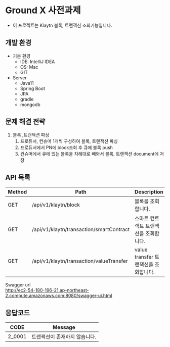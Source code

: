 # Ground X 사전과제
- 이 프로젝트는 Klaytn 블록, 트랜잭션 조회기능입니다.

## 개발 환경
- 기본 환경
    - IDE: IntelliJ IDEA
    - OS: Mac
    - GIT
- Server
    - Java11
    - Spring Boot
    - JPA
    - gradle
    - mongodb


## 문제 해결 전략
1. 블록 ,트랜잭션 파싱
   1. 프로듀서, 컨슈머 1개씩 구성하여 블록, 트랜잭션 파싱
   2. 프로듀서에서 PN에 block조회 후 큐에 블록 push
   3. 컨슈머에서 큐에 있는 블록을 차례대로 빼와서 블록, 트랜잭션 document에 저장
   

## API 목록
| Method | Path                                     | Description | 
|--------|------------------------------------------|-----------------------------------------------------------------|
| GET    | /api/v1/klaytn/block                     | 블록을 조회합니다.
| GET    | /api/v1/klaytn/transaction/smartContract | 스마트 컨트랙트 트랜잭션을 조회합니다.
| GET    | /api/v1/klaytn/transaction/valueTransfer | value transfer 트랜잭션을 조회합니다.

Swagger url  
http://ec2-54-180-196-21.ap-northeast-2.compute.amazonaws.com:8080/swagger-ui.html

## 응답코드

| CODE   | Message              | 
|--------|----------------------|
| 2_0001 | 트랜잭션이 존재하지 않습니다.     |